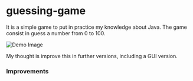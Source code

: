 # guessing-game
It is a simple game to put in practice my knowledge about Java.
The game consist in guess a number from 0 to 100.

![Demo Image](https://imgur.com/QmEJk3N)

My thought is improve this in further versions, including a GUI version.

### Improvements

